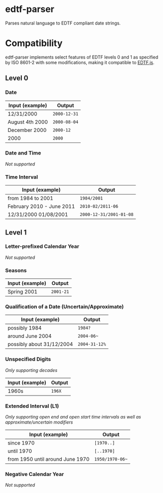 # edtf-parser

Parses natural language to EDTF compliant date strings.

# Compatibility

edtf-parser implements select features of EDTF levels 0 and 1 as specified by ISO 8601-2 with some modifications, making it compatible to [EDTF.js](https://github.com/inukshuk/edtf.js).

## Level 0

### Date

| Input (example) | Output       |
|-----------------|--------------|
| 12/31/2000      | `2000-12-31` |
| August 4th 2000 | `2000-08-04` |
| December 2000   | `2000-12`    |
| 2000            | `2000`       |

### Date and Time

*Not supported*

### Time Interval

| Input (example)           | Output                  |
|---------------------------|-------------------------|
| from 1984 to 2001         | `1984/2001`             |
| February 2010 - June 2011 | `2010-02/2011-06`       |
| 12/31/2000 01/08/2001     | `2000-12-31/2001-01-08` |

## Level 1

### Letter-prefixed Calendar Year

*Not supported*

### Seasons

| Input (example) | Output    |
|-----------------|-----------|
| Spring 2001     | `2001-21` |

### Qualification of a Date (Uncertain/Approximate)

| Input (example)           | Output        |
|---------------------------|---------------|
| possibly 1984             | `1984?`       |
| around June 2004          | `2004-06~`    |
| possibly about 31/12/2004 | `2004-31-12%` |

### Unspecified Digits

*Only supporting decades*

| Input (example) | Output |
|-----------------|--------|
| 1960s           | `196X` |

### Extended Interval (L1)

*Only supporting open end and open start time intervals as well as approximate/uncertain modifiers*

| Input (example)                  | Output          |
|----------------------------------|-----------------|
| since 1970                       | `[1970..]`        |
| until 1970                       | `[..1970]`        |
| from 1950 until around June 1970 | `1950/1970-06~` |

### Negative Calendar Year

*Not supported*
